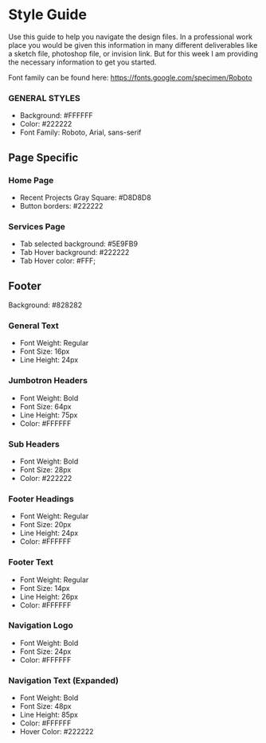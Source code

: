 # Style Guide

Use this guide to help you navigate the design files. In a professional work place you would be given this information in many different deliverables like a sketch file, photoshop file, or invision link. But for this week I am providing the necessary information to get you started.

Font family can be found here: https://fonts.google.com/specimen/Roboto

### GENERAL STYLES

- Background: #FFFFFF
- Color: #222222
- Font Family: Roboto, Arial, sans-serif

## Page Specific

### Home Page

- Recent Projects Gray Square: #D8D8D8
- Button borders: #222222

### Services Page

- Tab selected background: #5E9FB9
- Tab Hover background: #222222
- Tab Hover color: #FFF;

## Footer

Background: #828282

### General Text

- Font Weight: Regular
- Font Size: 16px
- Line Height: 24px

### Jumbotron Headers

- Font Weight: Bold
- Font Size: 64px
- Line Height: 75px
- Color: #FFFFFF

### Sub Headers

- Font Weight: Bold
- Font Size: 28px
- Color: #222222

### Footer Headings

- Font Weight: Regular
- Font Size: 20px
- Line Height: 24px
- Color: #FFFFFF

### Footer Text

- Font Weight: Regular
- Font Size: 14px
- Line Height: 26px
- Color: #FFFFFF

### Navigation Logo

- Font Weight: Bold
- Font Size: 24px
- Color: #FFFFFF

### Navigation Text (Expanded)

- Font Weight: Bold
- Font Size: 48px
- Line Height: 85px
- Color: #FFFFFF
- Hover Color: #222222
